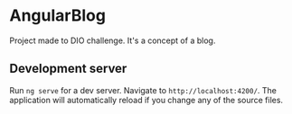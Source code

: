 # AngularBlog

Project made to DIO challenge. It's a concept of a blog.

## Development server

Run `ng serve` for a dev server. Navigate to `http://localhost:4200/`. The application will automatically reload if you change any of the source files.

